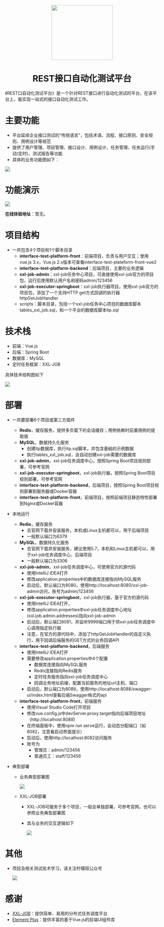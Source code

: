 

<div align="center" style="font-size:32px;font-weight:bold;"><img src="./images/logo.png"  align="center" style="width:200px;height:180px" /></div>
<div align="center" ><h1>REST接口自动化测试平台</h1></div>
《REST口自动化测试平台》是一个针对REST接口进行自动化测试的平台，在该平台上，能实现一站式的接口自动化测试工作。

# 主要功能

- 平台延续企业接口测试的“传统语言”，包括术语、流程、接口原则、安全规则、用例设计等规范
- 提供了用户管理、项目管理、接口设计、用例设计、任务管理、任务运行(手动/定时)、测试报告等功能
- 具体的业务功能图如下：

<img src="./images/biz-flow.png" />

# 功能演示

<img src="./images/function.gif" />

**在线体验地址**：暂无。

# 项目结构

- 一共包含4个项目和1个脚本目录
  - **interface-test-platform-front**：前端项目，负责与用户交互；使用vue.js 3.x，Vue.js 2.x版本可查看interface-test-plateform-front-vue2
  - **interface-test-platform-backend**：后端项目，主要的业务逻辑
  - **xxl-job-admin**：xxl-job任务中心项目，可直接使用xxl-job官方的项目包，运行后使用默认用户名和密码admin/123456
  - **xxl-job-executor-springboot**：xxl-job执行器项目，使用xxl-job官方的项目包，添加了一个支持HTTP get方式回调的执行器 httpGetJobHandler 
  - scripts：脚本目录，包括一个xxl-job任务中心项目的数据库脚本tables_xxl_job.sql，和一个平台的数据库脚本itp.sql

# 技术栈

- 前端：Vue.js
- 后端：Spring Boot
- 数据库：MySQL
- 定时任务框架：XXL-JOB

具体技术结构图如下

<img src="./images/tech.png" />

# 部署

- 一共要部署6个项目或第三方插件

  - **Redis**，缓存服务，提供多负载下的会话缓存；用例依赖时前置用例的提取值
  - **MySQL**，数据持久化服务
    - 创建itp数据库，执行itp.sql脚本，并包含基础的示例数据
    - 执行tables_xxl_job.sql，会自动创建xxl-job需要的数据库
  - **xxl-job-admin**，xxl-job任务调度中心，按照Spring Boot项目规则部署，可参考官网
  - **xxl-job-executor-springboot**，xxl-job执行器，按照Spring Boot项目规则部署，可参考官网
  - **interface-test-platform-backend**，后端项目，按照Spring Boot项目规则部署到服务器或Docker容器
  - **interface-test-platform-front**，前端项目，按照前端项目静态特性部署到Nginx或Docker容器

- 本地运行

  - **Redis**，缓存服务
    - 去官网下载并安装服务，本机或Linux主机都可以，用于后端项目
    - 一般默认端口为6379
  - **MySQL**，数据持久化服务
    - 去官网下载并安装服务，建议使用5.7，本机和Linux主机都可以，用于xxl-job任务调度中心、后端项目
    - 一般默认端口为3306
  - **xxl-job-admin**，xxl-job任务调度中心，可使用官方的源代码
    - 使用IntelliJ IDEA打开
    - 修改application.properties中的数据库连接指向MySQL服务
    - 启动后，默认端口为8080，使用http://localhost:8080/xxl-job-admin访问，账号为admin/123456
  - **xxl-job-executor-springboot**，xxl-job执行器，基于官方的源代码
    - 使用IntelliJ IDEA打开，
    - 修改application.properties中xxl-job任务调度中心地址(xxl.job.admin.addresses)指向xxl-job-admin
    - 启动后，默认端口8081，并监听9999端口用于供xxl-job任务调度中心调用指定执行器
    - 注意，在官方的源代码中，添加了httpGetJobHandler的自定义执行，用于回调后端服务的GET方式的业务回调API
  - **interface-test-platform-backend**，后端服务
    - 使用IntelliJ IDEA打开
    - 需要修改application.properties中4个配置
      - 数据库连接指向MySQL服务
      - Redis连接指向Redis服务
      - 定时任务服务指向xxl-job任务调度中心
      - 回调业务地址前缀，配置当前服务的地址url主机、端口
    - 启动后，默认端口为8088，使用http://localhost:8088/swagger-ui/index.html查看后端Swagger格式的api
  - **interface-test-platform-front**，前端服务
    - 使用Visual Studio Code打开项目
    - 修改vue.config.js中devServer.proxy.target指向后端项目地址（http://localhost:8088)
    - 在终端面板中，使用npm run serve运行，会动态分配端口（如8082，注意看启动界面提示）
    - 启动后，使用http://localhost:8082访问服务
    - 账号为
      - 管理员：admin/123456
      - 普通员工：staff/123456

- 典型部署

  - 业务典型部署图
  
    <img src="./images/biz-deploy.png" />
    
  - XXL-JOB部署
  
    - XXL-JOB可服务于多个项目，一般会单独部署，可参考官网，也可以参照业务典型部署图
    
    - 其与业务的交互逻辑如下
    
      <img src="./images/xxl-job.png" />
  
  

# 其他

- 项目及相关测试技术学习，请关注柠檬班公众号

  <img src="./images/lemon.png" />

# 感谢

- <a href="https://www.xuxueli.com/xxl-job/" target="_blank">XXL-JOB</a>：提供简单、易用的分布式任务调度平台
- <a href="https://element.eleme.cn/" target="_blank">Element Plus</a>：提供丰富的基于Vue.js的前端UI组件库

